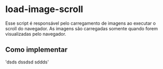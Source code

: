# load-image-scroll

Esse script é responsável pelo carregamento de imagens ao executar o scroll do navegador. As imagens são carregadas somente quando forem visualizadas pelo navegador. 


## Como implementar
'dsds
dssdsd
sddds'
